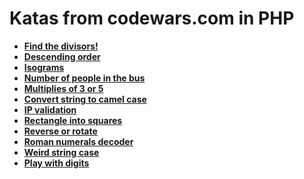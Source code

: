 # Katas from codewars.com in PHP
- **[Find the divisors!](https://www.codewars.com/kata/reviews/5996c979e06bbf2b5a000720/groups/5b1d0e72da48c294e3001b98)**
- **[Descending order](https://www.codewars.com/kata/reviews/5d21f9dd9c6a5800012af112/groups/60237c54acef3600013eed61)**
- **[Isograms](https://www.codewars.com/kata/reviews/5b916f3ef0a3b2aa2e001441/groups/602ba87f42c537000152936c)**
- **[Number of people in the bus](https://www.codewars.com/kata/reviews/5bbb0af1484fcd44250015d5/groups/6024ccd56791d2000181681)**
- **[Multiplies of 3 or 5](https://www.codewars.com/kata/reviews/578840b8ea6a1ce290000002/groups/6024d644acef36000165bc05)**
- **[Convert string to camel case](https://www.codewars.com/kata/reviews/5af529b442d45e8ca300134e/groups/60262101c07a950001d6bcbe)**
- **[IP validation](https://www.codewars.com/kata/reviews/58a72323238a12e4d800019c/groups/602a1ac9b26e5c00010194a7)**
- **[Rectangle into squares](https://www.codewars.com/kata/reviews/5790939e671cb57f790000d8/groups/602cb8e2265b840001ce1900)**
- **[Reverse or rotate](https://www.codewars.com/kata/reviews/579c65f63fb8d9634c00043a/groups/602e0ba46d0198000120d335)**
- **[Roman numerals decoder](https://www.codewars.com/kata/reviews/588aab99973eab5b620001d0/groups/602f5ba53938a30001722634)**
- **[Weird string case](https://www.codewars.com/kata/reviews/5d02a99ca535d500019bb826/groups/6033511f9a0c5e00019e6377)**
- **[Play with digits](https://www.codewars.com/kata/reviews/5797802a261e83177d000134/groups/6035f4bff133650001f827bb)**
   